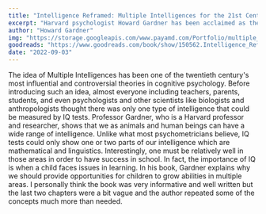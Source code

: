 ```yaml
---
title: "Intelligence Reframed: Multiple Intelligences for the 21st Century"
excerpt: "Harvard psychologist Howard Gardner has been acclaimed as the most influential educational theorist since John Dewey. His ideas about intelligence and creativity have revolutionized our thinking. In his groundbreaking 1983 book Frames of Mind , Howard Gardner first introduced the theory of multiple intelligences, which posits that intelligence is more than a single property of the human mind."
author: "Howard Gardner"
img: "https://storage.googleapis.com/www.payamd.com/Portfolio/multiple_inteligences.jpeg"
goodreads: "https://www.goodreads.com/book/show/150562.Intelligence_Reframed"
date: "2022-09-03"
---
```


The idea of Multiple Intelligences has been one of the twentieth century's most influential and controversial theories in cognitive psychology. Before introducing such an idea, almost everyone including teachers, parents, students, and even psychologists and other scientists like biologists and anthropologists thought there was only one type of intelligence that could be measured by IQ tests. Professor Gardner, who is a Harvard professor and researcher, shows that we as animals and human beings can have a wide range of intelligence. Unlike what most psychometricians believe, IQ tests could only show one or two parts of our intelligence which are mathematical and linguistics. Interestingly, one must be relatively well in those areas in order to have success in school. In fact, the importance of IQ is when a child faces issues in learning. In his book, Gardner explains why we should provide opportunities for children to grow abilities in multiple areas. I personally think the book was very informative and well written but the last two chapters were a bit vague and the author repeated some of the concepts much more than needed.
